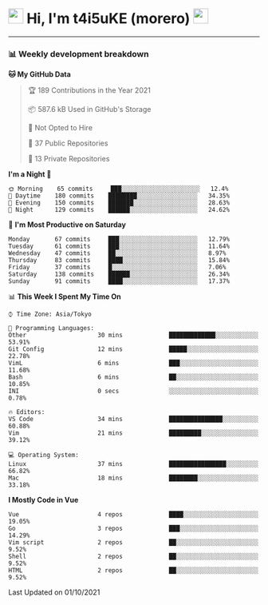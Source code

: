 <!-- Title -->
<h1>
    <img src="https://emojis.slackmojis.com/emojis/images/1600385609/10490/cactuar.gif?1600385609" width="30"/> 
    Hi, I'm t4i5uKE (morero) 
    <img src="https://emojis.slackmojis.com/emojis/images/1600385609/10490/cactuar.gif?1600385609" width="30"/>
</h1>

---

<h3> 📊 Weekly development breakdown </h3>
<!-- waka-readme-stats -->

<!--START_SECTION:waka-->
**🐱 My GitHub Data** 

> 🏆 189 Contributions in the Year 2021
 > 
> 📦 587.6 kB Used in GitHub's Storage 
 > 
> 🚫 Not Opted to Hire
 > 
> 📜 37 Public Repositories 
 > 
> 🔑 13 Private Repositories  
 > 
**I'm a Night 🦉** 

```text
🌞 Morning    65 commits     ███░░░░░░░░░░░░░░░░░░░░░░   12.4% 
🌆 Daytime    180 commits    ████████░░░░░░░░░░░░░░░░░   34.35% 
🌃 Evening    150 commits    ███████░░░░░░░░░░░░░░░░░░   28.63% 
🌙 Night      129 commits    ██████░░░░░░░░░░░░░░░░░░░   24.62%

```
📅 **I'm Most Productive on Saturday** 

```text
Monday       67 commits     ███░░░░░░░░░░░░░░░░░░░░░░   12.79% 
Tuesday      61 commits     ███░░░░░░░░░░░░░░░░░░░░░░   11.64% 
Wednesday    47 commits     ██░░░░░░░░░░░░░░░░░░░░░░░   8.97% 
Thursday     83 commits     ████░░░░░░░░░░░░░░░░░░░░░   15.84% 
Friday       37 commits     █░░░░░░░░░░░░░░░░░░░░░░░░   7.06% 
Saturday     138 commits    ██████░░░░░░░░░░░░░░░░░░░   26.34% 
Sunday       91 commits     ████░░░░░░░░░░░░░░░░░░░░░   17.37%

```


📊 **This Week I Spent My Time On** 

```text
⌚︎ Time Zone: Asia/Tokyo

💬 Programming Languages: 
Other                    30 mins             █████████████░░░░░░░░░░░░   53.91% 
Git Config               12 mins             █████░░░░░░░░░░░░░░░░░░░░   22.78% 
VimL                     6 mins              ███░░░░░░░░░░░░░░░░░░░░░░   11.68% 
Bash                     6 mins              ██░░░░░░░░░░░░░░░░░░░░░░░   10.85% 
INI                      0 secs              ░░░░░░░░░░░░░░░░░░░░░░░░░   0.78%

🔥 Editors: 
VS Code                  34 mins             ███████████████░░░░░░░░░░   60.88% 
Vim                      21 mins             █████████░░░░░░░░░░░░░░░░   39.12%

💻 Operating System: 
Linux                    37 mins             ████████████████░░░░░░░░░   66.82% 
Mac                      18 mins             ████████░░░░░░░░░░░░░░░░░   33.18%

```

**I Mostly Code in Vue** 

```text
Vue                      4 repos             ████░░░░░░░░░░░░░░░░░░░░░   19.05% 
Go                       3 repos             ███░░░░░░░░░░░░░░░░░░░░░░   14.29% 
Vim script               2 repos             ██░░░░░░░░░░░░░░░░░░░░░░░   9.52% 
Shell                    2 repos             ██░░░░░░░░░░░░░░░░░░░░░░░   9.52% 
HTML                     2 repos             ██░░░░░░░░░░░░░░░░░░░░░░░   9.52%

```



 Last Updated on 01/10/2021
<!--END_SECTION:waka-->
